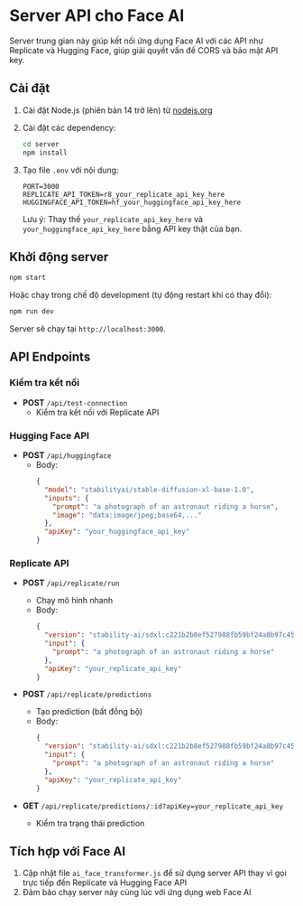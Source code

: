 # Server API cho Face AI

Server trung gian này giúp kết nối ứng dụng Face AI với các API như Replicate và Hugging Face, giúp giải quyết vấn đề CORS và bảo mật API key.

## Cài đặt

1. Cài đặt Node.js (phiên bản 14 trở lên) từ [nodejs.org](https://nodejs.org/)

2. Cài đặt các dependency:
   ```bash
   cd server
   npm install
   ```

3. Tạo file `.env` với nội dung:
   ```
   PORT=3000
   REPLICATE_API_TOKEN=r8_your_replicate_api_key_here
   HUGGINGFACE_API_TOKEN=hf_your_huggingface_api_key_here
   ```
   
   Lưu ý: Thay thế `your_replicate_api_key_here` và `your_huggingface_api_key_here` bằng API key thật của bạn.

## Khởi động server

```bash
npm start
```

Hoặc chạy trong chế độ development (tự động restart khi có thay đổi):

```bash
npm run dev
```

Server sẽ chạy tại `http://localhost:3000`.

## API Endpoints

### Kiểm tra kết nối
- **POST** `/api/test-connection`
  - Kiểm tra kết nối với Replicate API

### Hugging Face API
- **POST** `/api/huggingface`
  - Body:
    ```json
    {
      "model": "stabilityai/stable-diffusion-xl-base-1.0",
      "inputs": {
        "prompt": "a photograph of an astronaut riding a horse",
        "image": "data:image/jpeg;base64,..."
      },
      "apiKey": "your_huggingface_api_key"
    }
    ```

### Replicate API
- **POST** `/api/replicate/run`
  - Chạy mô hình nhanh
  - Body:
    ```json
    {
      "version": "stability-ai/sdxl:c221b2b8ef527988fb59bf24a8b97c4561f1c671f73bd389f866bfb27c061316",
      "input": {
        "prompt": "a photograph of an astronaut riding a horse"
      },
      "apiKey": "your_replicate_api_key"
    }
    ```

- **POST** `/api/replicate/predictions`
  - Tạo prediction (bất đồng bộ)
  - Body:
    ```json
    {
      "version": "stability-ai/sdxl:c221b2b8ef527988fb59bf24a8b97c4561f1c671f73bd389f866bfb27c061316",
      "input": {
        "prompt": "a photograph of an astronaut riding a horse"
      },
      "apiKey": "your_replicate_api_key"
    }
    ```

- **GET** `/api/replicate/predictions/:id?apiKey=your_replicate_api_key`
  - Kiểm tra trạng thái prediction

## Tích hợp với Face AI

1. Cập nhật file `ai_face_transformer.js` để sử dụng server API thay vì gọi trực tiếp đến Replicate và Hugging Face API
2. Đảm bảo chạy server này cùng lúc với ứng dụng web Face AI 